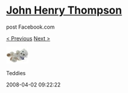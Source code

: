 # [John Henry Thompson](../README.md)
post Facebook.com

[< Previous](2008-04-02-1.md) [Next >](2008-04-02-3.md)

[![](../media/2008-04-02/Teddies-1.jpg)](../README.md)

Teddies

2008-04-02 09:22:22